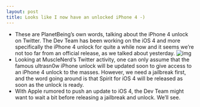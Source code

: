 ```yaml
---
layout: post
title: Looks like I now have an unlocked iPhone 4 -)
---
```

* These are PlanetBeing’s own words, talking about the iPhone 4 unlock on Twitter. The Dev Team has been working on the iOS 4 and more specifically the iPhone 4 unlock for quite a while now and it seems we’re not too far from an official release, as we talked about yesterday.
![img](http://media.idownloadblog.com/wp-content/uploads/2010/07/PlanetBeing-iPhone-4-Unlock.jpg)
* Looking at MuscleNerd‘s Twitter activity, one can only assume that the famous ultrasn0w iPhone unlock will be updated soon to give access to an iPhone 4 unlock to the masses. However, we need a jailbreak first, and the word going around is that Spirit for iOS 4 will be released as soon as the unlock is ready.
* With Apple rumored to push an update to iOS 4, the Dev Team might want to wait a bit before releasing a jailbreak and unlock. We’ll see.

